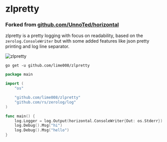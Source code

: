 # zlpretty

### Forked from [github.com/UnnoTed/horizontal](https://github.com/UnnoTed/horizontal)

zlpretty is a pretty logging with focus on readability, based on the `zerolog.ConsoleWriter` but with some added features like json pretty printing and log line separator.

![zlpretty](https://i.imgur.com/RvuuYSj.png)

`go get -u github.com/lime008/zlpretty`

```go
package main

import (
	"os"

	"github.com/lime008/zlpretty"
	"github.com/rs/zerolog/log"
)

func main() {
	log.Logger = log.Output(horizontal.ConsoleWriter{Out: os.Stderr})
	log.Debug().Msg("hi")
	log.Debug().Msg("hello")
}

```
